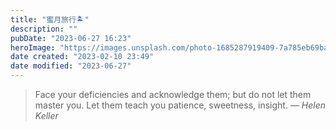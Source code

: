 ```yaml
---
title: "蜜月旅行🏝️"
description: ""
pubDate: "2023-06-27 16:23"
heroImage: "https://images.unsplash.com/photo-1685287919409-7a785eb69ba2?crop=entropy&cs=srgb&fm=jpg&ixid=M3wzNjM5Nzd8MHwxfHJhbmRvbXx8fHx8fHx8fDE2ODc4NDUxMDZ8&ixlib=rb-4.0.3&q=85&w=1200&h=400"
date created: "2023-02-10 23:49"
date modified: "2023-06-27"
---
```


> Face your deficiencies and acknowledge them; but do not let them master you. Let them teach you patience, sweetness, insight.
> — <cite>Helen Keller</cite>

